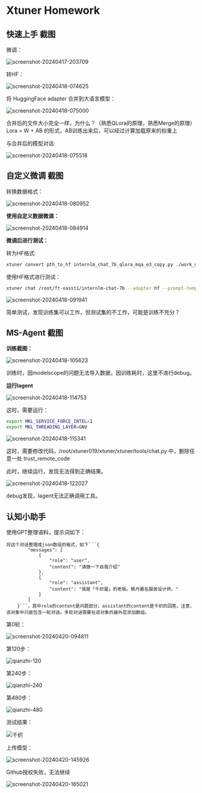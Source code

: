 # Xtuner Homework

## 快速上手 截图

微调：

![screenshot-20240417-203709](imgs/screenshot-20240417-203709.png)

转HF：

![screenshot-20240418-074625](imgs/screenshot-20240418-074625.png)

将 HuggingFace adapter 合并到大语言模型：

![screenshot-20240418-075000](imgs/screenshot-20240418-075000.png)

合并后的文件大小完全一样，为什么？（熟悉QLora的原理，熟悉Merge的原理）
Lora = W + AB 的形式，AB训练出来后，可以经过计算加载原来的权重上

与合并后的模型对话:

![screenshot-20240418-075518](imgs/screenshot-20240418-075518.png)

## 自定义微调 截图

转换数据格式：

![screenshot-20240418-080952](imgs/screenshot-20240418-080952.png)

**使用自定义数据微调：**

![screenshot-20240418-084914](imgs/screenshot-20240418-084914.png)

**微调后进行测试：**

转为HF格式:

```bash
xtuner convert pth_to_hf internlm_chat_7b_qlora_mqa_e3_copy.py ./work_dirs/internlm_chat_7b_qlora_mqa_e3_copy/epoch_3.pth ./hf
```

使用HF格式进行测试：

```bash
xtuner chat /root/ft-oasst1/internlm-chat-7b --adapter hf --prompt-template internlm_chat --system-template medical
```

![screenshot-20240418-091941](imgs/screenshot-20240418-091941.png)

简单测试，发现训练集可以工作，但测试集的不工作，可能是训练不充分？

## MS-Agent 截图

**训练截图：**

![screenshot-20240418-105623](imgs/screenshot-20240418-105623.png)

训练时，因modelscope的问题无法导入数据，因训练耗时，这里不进行debug。

**运行lagent**

![screenshot-20240418-114753](imgs/screenshot-20240418-114753.png)

这时，需要运行：

```bash
export MKL_SERVICE_FORCE_INTEL=1
export MKL_THREADING_LAYER=GNU
```

![screenshot-20240418-115341](imgs/screenshot-20240418-115341.png)

这时，需要修改代码，/root/xtuner019/xtuner/xtuner/tools/chat.py 中，删除任意一处 trust_remote_code

此时，继续运行，发现无法得到正确结果。

![screenshot-20240418-122027](imgs/screenshot-20240418-122027.png)

debug发现，lagent无法正确调用工具。

## 认知小助手

使用GPT整理语料，提示词如下：

```text
将这个对话整理成json数组的格式，如下```{
        "messages": [
            {
                "role": "user",
                "content": "请做一下自我介绍"
            },
            {
                "role": "assistant",
                "content": "我是「千织屋」的老板。枫丹著名服装设计师。"
            }
        ]
    }```，其中role的content是问题部分，assistant的content是千织的回答。注意，该对象中只能包含一轮对话。多轮对话需要在该对象的最外层添加数组。
```

第0轮：

![screenshot-20240420-094811](imgs/screenshot-20240420-094811.png)

第120步：

![qianzhi-120](imgs/qianzhi-120.png)

第240步：

![qianzhi-240](imgs/qianzhi-240.png)

第480步：

![qianzhi-480](imgs/qianzhi-480.png)

测试结果：

![千织](imgs/千织.jpg)

上传模型：

![screenshot-20240420-145926](imgs/screenshot-20240420-145926.png)

Github授权失败，无法继续

![screenshot-20240420-165021](imgs/screenshot-20240420-165021.png)
